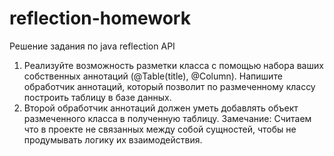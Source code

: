 # reflection-homework
Решение задания по java reflection API
1. Реализуйте возможность разметки класса с помощью набора ваших собственных аннотаций
(@Table(title), @Column). Напишите обработчик аннотаций, который позволит по размеченному
классу построить таблицу в базе данных.
2. Второй обработчик аннотаций должен уметь добавлять объект размеченного класса в
полученную таблицу.
Замечание: Считаем что в проекте не связанных между собой сущностей, чтобы не
продумывать логику их взаимодействия.
